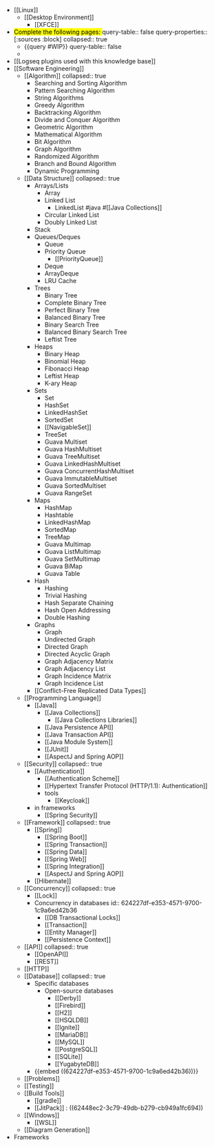 - [[Linux]]
	- [[Desktop Environment]]
		- [[XFCE]]
- <mark>Complete the following pages: </mark>
  query-table:: false
  query-properties:: [:sources :block]
  collapsed:: true
	- {{query #WIP}}
	  query-table:: false
	-
- [[Logseq plugins used with this knowledge base]]
- [[Software Engineering]]
	- [[Algorithm]]
	  collapsed:: true
		- Searching and Sorting Algorithm
		- Pattern Searching Algorithm
		- String Algorithms
		- Greedy Algorithm
		- Backtracking Algorithm
		- Divide and Conquer Algorithm
		- Geometric Algorithm
		- Mathematical Algorithm
		- Bit Algorithm
		- Graph Algorithm
		- Randomized Algorithm
		- Branch and Bound Algorithm
		- Dynamic Programming
	- [[Data Structure]]
	  collapsed:: true
		- Arrays/Lists
			- Array
			- Linked List
				- LinkedList #java #[[Java Collections]]
			- Circular Linked List
			- Doubly Linked List
		- Stack
		- Queues/Deques
			- Queue
			- Priority Queue
				- [[PriorityQueue]]
			- Deque
			- ArrayDeque
			- LRU Cache
		- Trees
			- Binary Tree
			- Complete Binary Tree
			- Perfect Binary Tree
			- Balanced Binary Tree
			- Binary Search Tree
			- Balanced Binary Search Tree
			- Leftist Tree
		- Heaps
			- Binary Heap
			- Binomial Heap
			- Fibonacci Heap
			- Leftist Heap
			- K-ary Heap
		- Sets
			- Set
			- HashSet
			- LinkedHashSet
			- SortedSet
			- [[NavigableSet]]
			- TreeSet
			- Guava Multiset
			- Guava HashMultiset
			- Guava TreeMultiset
			- Guava LinkedHashMultiset
			- Guava ConcurrentHashMultiset
			- Guava ImmutableMultiset
			- Guava SortedMultiset
			- Guava RangeSet
		- Maps
			- HashMap
			- Hashtable
			- LinkedHashMap
			- SortedMap
			- TreeMap
			- Guava Multimap
			- Guava ListMultimap
			- Guava SetMultimap
			- Guava BiMap
			- Guava Table
		- Hash
			- Hashing
			- Trivial Hashing
			- Hash Separate Chaining
			- Hash Open Addressing
			- Double Hashing
		- Graphs
			- Graph
			- Undirected Graph
			- Directed Graph
			- Directed Acyclic Graph
			- Graph Adjacency Matrix
			- Graph Adjacency List
			- Graph Incidence Matrix
			- Graph Incidence List
		- [[Conflict-Free Replicated Data Types]]
	- [[Programming Language]]
		- [[Java]]
			- [[Java Collections]]
				- [[Java Collections Libraries]]
			- [[Java Persistence API]]
			- [[Java Transaction API]]
			- [[Java Module System]]
			- [[JUnit]]
			- [[AspectJ and Spring AOP]]
	- [[Security]]
	  collapsed:: true
		- [[Authentication]]
			- [[Authentication Scheme]]
			- [[Hypertext Transfer Protocol (HTTP/1.1): Authentication]]
			- tools
				- [[Keycloak]]
		- in frameworks
			- [[Spring Security]]
	- [[Framework]]
	  collapsed:: true
		- [[Spring]]
			- [[Spring Boot]]
			- [[Spring Transaction]]
			- [[Spring Data]]
			- [[Spring Web]]
			- [[Spring Integration]]
			- [[AspectJ and Spring AOP]]
		- [[Hibernate]]
	- [[Concurrency]]
	  collapsed:: true
		- [[Lock]]
		- Concurrency in databases
		  id:: 624227df-e353-4571-9700-1c9a6ed42b36
			- [[DB Transactional Locks]]
			- [[Transaction]]
			- [[Entity Manager]]
			- [[Persistence Context]]
	- [[API]]
	  collapsed:: true
		- [[OpenAPI]]
		- [[REST]]
	- [[HTTP]]
	- [[Database]]
	  collapsed:: true
		- Specific databases
			- Open-source databases
				- [[Derby]]
				- [[Firebird]]
				- [[H2]]
				- [[HSQLDB]]
				- [[Ignite]]
				- [[MariaDB]]
				- [[MySQL]]
				- [[PostgreSQL]]
				- [[SQLite]]
				- [[YugabyteDB]]
		- {{embed ((624227df-e353-4571-9700-1c9a6ed42b36))}}
	- [[Problems]]
	- [[Testing]]
	- [[Build Tools]]
		- [[gradle]]
		- [[JitPack]] : ((62448ec2-3c79-49db-b279-cb949a1fc694))
	- [[Windows]]
		- [[WSL]]
	- [[Diagram Generation]]
- Frameworks